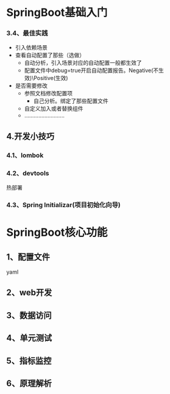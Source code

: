 # SpringBoot基础入门

### 3.4、最佳实践

- 引入依赖场景
- 查看自动配置了那些（选做）
  - 自动分析，引入场景对应的自动配置一般都生效了
  - 配置文件中debug=true开启自动配置报告。Negative(不生效)\Positive(生效)
- 是否需要修改
  - 参照文档修改配置项
    - 自己分析。绑定了那些配置文件
  - 自定义加入或者替换组件
  - ..........................

## 4.开发小技巧

### 4.1、lombok

### 4.2、devtools

热部署

### 4.3、Spring Initializar(项目初始化向导)



# SpringBoot核心功能

## 1、配置文件

yaml

## 2、web开发

## 3、数据访问

## 4、单元测试

## 5、指标监控

## 6、原理解析



